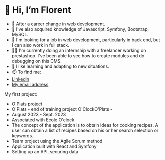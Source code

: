 # 👋 Hi, I’m Florent

- 💪 After a career change in web development. 
- 🌱 I've also acquired knowledge of Javascript, Symfony, Bootstrap, MySQL.
- 💞️ I'm looking for a job in web development, particularly in back end, but I can also work in full stack.
- 🧑‍💻 I'm currently doing an internship with a freelancer working on prestashop. I've been able to see how to create modules and do debugging on this CMS.
- 🚀 I like learning and adapting to new situations.
- 📫 To find me:  
- [Linkedin](https://www.linkedin.com/in/florentlamache/)
- [My email address](florentlamache@gmail.com)


My first project:
- [O'Plats project](https://www.youtube.com/watch?v=4sV_fYssa-E)
- O'Plats - end of training project O'ClockO'Plats - 
- August 2023 - Sept. 2023
- Associated with Ecole O'clock
- The concept of the application is to obtain ideas for cooking recipes. A user can obtain a list of recipes based on his or her search selection or keywords.
- Team project using the Agile Scrum method
- Application built with React and Symfony
- Setting up an API, securing data
